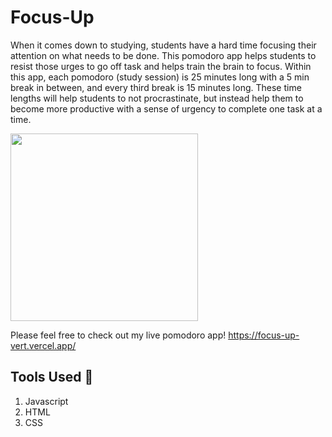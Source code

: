 # Focus-Up
When it comes down to studying, students have a hard time focusing their attention on what needs to be done. This pomodoro app helps students to resist those urges to go off task and helps train the brain to focus. Within this app, each pomodoro (study session) is 25 minutes long with a 5 min break in between, and every third break is 15 minutes long. These time lengths will help students to not procrastinate, but instead help them to become more productive with a sense of urgency to complete one task at a time.

<img width="300" src="https://cdn.pixabay.com/animation/2023/10/10/13/27/13-27-05-899_512.gif">

Please feel free to check out my live pomodoro app!
https://focus-up-vert.vercel.app/

## Tools Used 🔧
1. Javascript
2. HTML
3. CSS
